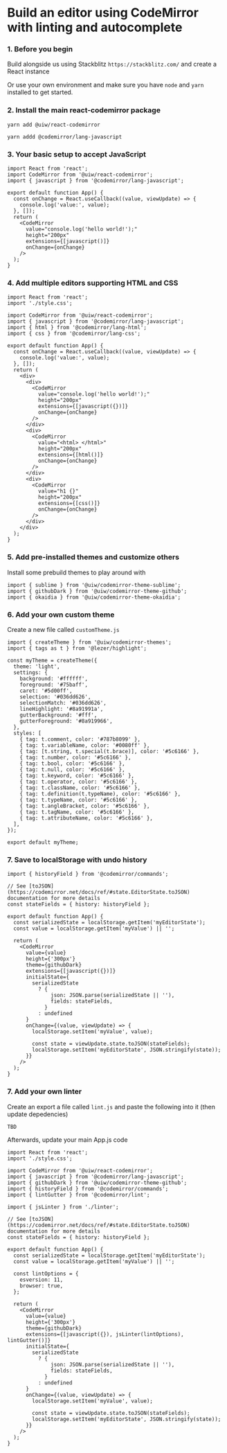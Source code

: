 # Build an editor using CodeMirror with linting and autocomplete

### 1. Before you begin

Build alongside us using Stackblitz `https://stackblitz.com/` and create a React instance

Or use your own environment and make sure you have `node` and `yarn` installed to get started.

### 2. Install the main react-codemirror package

```
yarn add @uiw/react-codemirror

yarn addd @codemirror/lang-javascript
```

### 3. Your basic setup to accept JavaScript

```
import React from 'react';
import CodeMirror from '@uiw/react-codemirror';
import { javascript } from '@codemirror/lang-javascript';

export default function App() {
  const onChange = React.useCallback((value, viewUpdate) => {
    console.log('value:', value);
  }, []);
  return (
    <CodeMirror
      value="console.log('hello world!');"
      height="200px"
      extensions={[javascript()]}
      onChange={onChange}
    />
  );
}
```

### 4. Add multiple editors supporting HTML and CSS

```
import React from 'react';
import './style.css';

import CodeMirror from '@uiw/react-codemirror';
import { javascript } from '@codemirror/lang-javascript';
import { html } from '@codemirror/lang-html';
import { css } from '@codemirror/lang-css';

export default function App() {
  const onChange = React.useCallback((value, viewUpdate) => {
    console.log('value:', value);
  }, []);
  return (
    <div>
      <div>
        <CodeMirror
          value="console.log('hello world!');"
          height="200px"
          extensions={[javascript({})]}
          onChange={onChange}
        />
      </div>
      <div>
        <CodeMirror
          value="<html> </html>"
          height="200px"
          extensions={[html()]}
          onChange={onChange}
        />
      </div>
      <div>
        <CodeMirror
          value="h1 {}"
          height="200px"
          extensions={[css()]}
          onChange={onChange}
        />
      </div>
    </div>
  );
}

```

### 5. Add pre-installed themes and customize others

Install some prebuild themes to play around with 

```
import { sublime } from '@uiw/codemirror-theme-sublime';
import { githubDark } from '@uiw/codemirror-theme-github';
import { okaidia } from '@uiw/codemirror-theme-okaidia';
```

### 6. Add your own custom theme

Create a new file called `customTheme.js`

```
import { createTheme } from '@uiw/codemirror-themes';
import { tags as t } from '@lezer/highlight';

const myTheme = createTheme({
  theme: 'light',
  settings: {
    background: '#ffffff',
    foreground: '#75baff',
    caret: '#5d00ff',
    selection: '#036dd626',
    selectionMatch: '#036dd626',
    lineHighlight: '#8a91991a',
    gutterBackground: '#fff',
    gutterForeground: '#8a919966',
  },
  styles: [
    { tag: t.comment, color: '#787b8099' },
    { tag: t.variableName, color: '#0080ff' },
    { tag: [t.string, t.special(t.brace)], color: '#5c6166' },
    { tag: t.number, color: '#5c6166' },
    { tag: t.bool, color: '#5c6166' },
    { tag: t.null, color: '#5c6166' },
    { tag: t.keyword, color: '#5c6166' },
    { tag: t.operator, color: '#5c6166' },
    { tag: t.className, color: '#5c6166' },
    { tag: t.definition(t.typeName), color: '#5c6166' },
    { tag: t.typeName, color: '#5c6166' },
    { tag: t.angleBracket, color: '#5c6166' },
    { tag: t.tagName, color: '#5c6166' },
    { tag: t.attributeName, color: '#5c6166' },
  ],
});

export default myTheme;
```

### 7. Save to localStorage with undo history

```
import { historyField } from '@codemirror/commands';

// See [toJSON](https://codemirror.net/docs/ref/#state.EditorState.toJSON) documentation for more details
const stateFields = { history: historyField };

export default function App() {
  const serializedState = localStorage.getItem('myEditorState');
  const value = localStorage.getItem('myValue') || '';

  return (
    <CodeMirror
      value={value}
      height={'300px'}
      theme={githubDark}
      extensions={[javascript({})]}
      initialState={
        serializedState
          ? {
              json: JSON.parse(serializedState || ''),
              fields: stateFields,
            }
          : undefined
      }
      onChange={(value, viewUpdate) => {
        localStorage.setItem('myValue', value);

        const state = viewUpdate.state.toJSON(stateFields);
        localStorage.setItem('myEditorState', JSON.stringify(state));
      }}
    />
  );
}
```

### 7. Add your own linter

Create an export a file called `lint.js` and paste the following into it (then update depedencies)

```
TBD
```

Afterwards, update your main App.js code 

```
import React from 'react';
import './style.css';

import CodeMirror from '@uiw/react-codemirror';
import { javascript } from '@codemirror/lang-javascript';
import { githubDark } from '@uiw/codemirror-theme-github';
import { historyField } from '@codemirror/commands';
import { lintGutter } from '@codemirror/lint';

import { jsLinter } from './linter';

// See [toJSON](https://codemirror.net/docs/ref/#state.EditorState.toJSON) documentation for more details
const stateFields = { history: historyField };

export default function App() {
  const serializedState = localStorage.getItem('myEditorState');
  const value = localStorage.getItem('myValue') || '';

  const lintOptions = {
    esversion: 11,
    browser: true,
  };

  return (
    <CodeMirror
      value={value}
      height={'300px'}
      theme={githubDark}
      extensions={[javascript({}), jsLinter(lintOptions), lintGutter()]}
      initialState={
        serializedState
          ? {
              json: JSON.parse(serializedState || ''),
              fields: stateFields,
            }
          : undefined
      }
      onChange={(value, viewUpdate) => {
        localStorage.setItem('myValue', value);

        const state = viewUpdate.state.toJSON(stateFields);
        localStorage.setItem('myEditorState', JSON.stringify(state));
      }}
    />
  );
}
```
